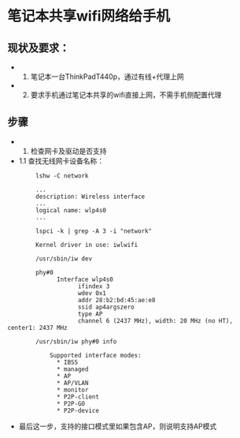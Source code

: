 # 笔记本共享wifi网络给手机

## 现状及要求：
* 1. 笔记本一台ThinkPadT440p，通过有线+代理上网
* 2. 要求手机通过笔记本共享的wifi直接上网，不需手机侧配置代理

## 步骤
 * 1. 检查网卡及驱动是否支持
  * 1.1 查找无线网卡设备名称：
```
        lshw -C network
```
```
        ...
        description: Wireless interface
        ...
        logical name: wlp4s0
        ...
```
```
        lspci -k | grep -A 3 -i "network"
```
```
        Kernel driver in use: iwlwifi
```
```
        /usr/sbin/iw dev
```
```
        phy#0
	          Interface wlp4s0
             		ifindex 3
             		wdev 0x1
             		addr 28:b2:bd:45:ae:e8
             		ssid ap4argszero
             		type AP
             		channel 6 (2437 MHz), width: 20 MHz (no HT), center1: 2437 MHz
```
```
        /usr/sbin/iw phy#0 info
```
```
            Supported interface modes:
              * IBSS 
              * managed 
              * AP
              * AP/VLAN
              * monitor
              * P2P-client
              * P2P-GO
              * P2P-device

```
   * 最后这一步，支持的接口模式里如果包含AP，则说明支持AP模式
